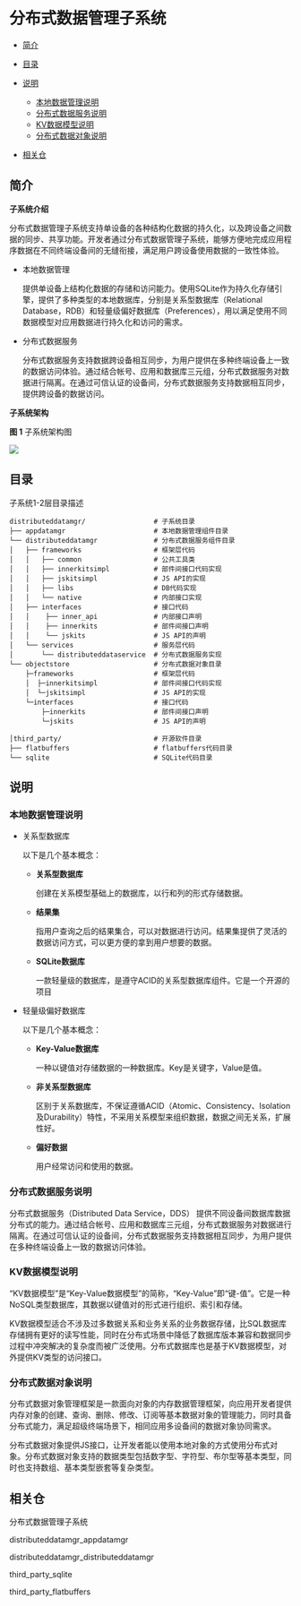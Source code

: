 # 分布式数据管理子系统<a name="ZH-CN_TOPIC_0000001096920663"></a>

-   [简介](#section11660541593)
-   [目录](#section161941989596)
-   [说明](#section1312121216216)
    -   [本地数据管理说明](#section129654513264)
    -   [分布式数据服务说明](#section1961602912224)
    -   [KV数据模型说明](#section1961602912225)
    -   [分布式数据对象说明](#section1961602912257)

-   [相关仓](#section1371113476307)

## 简介<a name="section11660541593"></a>

**子系统介绍**

分布式数据管理子系统支持单设备的各种结构化数据的持久化，以及跨设备之间数据的同步、共享功能。开发者通过分布式数据管理子系统，能够方便地完成应用程序数据在不同终端设备间的无缝衔接，满足用户跨设备使用数据的一致性体验。

-   本地数据管理

    提供单设备上结构化数据的存储和访问能力。使用SQLite作为持久化存储引擎，提供了多种类型的本地数据库，分别是关系型数据库（Relational Database，RDB）和轻量级偏好数据库（Preferences），用以满足使用不同数据模型对应用数据进行持久化和访问的需求。


-   分布式数据服务

    分布式数据服务支持数据跨设备相互同步，为用户提供在多种终端设备上一致的数据访问体验。通过结合帐号、应用和数据库三元组，分布式数据服务对数据进行隔离。在通过可信认证的设备间，分布式数据服务支持数据相互同步，提供跨设备的数据访问。


**子系统架构**

**图 1**  子系统架构图<a name="fig4460722185514"></a>


![](figures/zh-cn_image_0000001115748088.png)

## 目录<a name="section161941989596"></a>

子系统1-2层目录描述

```
distributeddatamgr/                 # 子系统目录
├── appdatamgr                      # 本地数据管理组件目录
└── distributeddatamgr              # 分布式数据服务组件目录
│   ├── frameworks                  # 框架层代码
│   │   ├── common                  # 公共工具类
│   │   ├── innerkitsimpl           # 部件间接口代码实现
│   │   ├── jskitsimpl              # JS API的实现
│   │   ├── libs                    # DB代码实现
│   │   └── native                  # 内部接口实现
│   ├── interfaces                  # 接口代码
│   │    ├── inner_api              # 内部接口声明
│   │    ├── innerkits              # 部件间接口声明
│   │    └── jskits                 # JS API的声明
│   └── services                    # 服务层代码
│       └── distributeddataservice  # 分布式数据服务实现
└── objectstore                     # 分布式数据对象目录
    ├─frameworks                    # 框架层代码
    │  ├─innerkitsimpl              # 部件间接口代码实现
    │  └─jskitsimpl                 # JS API的实现
    └─interfaces                    # 接口代码
        ├─innerkits                 # 部件间接口声明
        └─jskits                    # JS API的声明
    
│third_party/                       # 开源软件目录
├── flatbuffers                     # flatbuffers代码目录
└── sqlite                          # SQLite代码目录
```

## 说明<a name="section1312121216216"></a>

### 本地数据管理说明<a name="section129654513264"></a>

-   关系型数据库

    以下是几个基本概念：

    -   **关系型数据库**

        创建在关系模型基础上的数据库，以行和列的形式存储数据。

    -   **结果集**

        指用户查询之后的结果集合，可以对数据进行访问。结果集提供了灵活的数据访问方式，可以更方便的拿到用户想要的数据。

    -   **SQLite数据库**

        一款轻量级的数据库，是遵守ACID的关系型数据库组件。它是一个开源的项目


-   轻量级偏好数据库

    以下是几个基本概念：

    -   **Key-Value数据库**

        一种以键值对存储数据的一种数据库。Key是关键字，Value是值。

    -   **非关系型数据库**

        区别于关系数据库，不保证遵循ACID（Atomic、Consistency、Isolation及Durability）特性，不采用关系模型来组织数据，数据之间无关系，扩展性好。

    -   **偏好数据**

        用户经常访问和使用的数据。

    
### 分布式数据服务说明<a name="section1961602912224"></a>

分布式数据服务（Distributed Data Service，DDS） 提供不同设备间数据库数据分布式的能力。通过结合帐号、应用和数据库三元组，分布式数据服务对数据进行隔离。在通过可信认证的设备间，分布式数据服务支持数据相互同步，为用户提供在多种终端设备上一致的数据访问体验。

### KV数据模型说明<a name="section1961602912225"></a>

“KV数据模型”是“Key-Value数据模型”的简称，“Key-Value”即“键-值”。它是一种NoSQL类型数据库，其数据以键值对的形式进行组织、索引和存储。

KV数据模型适合不涉及过多数据关系和业务关系的业务数据存储，比SQL数据库存储拥有更好的读写性能，同时在分布式场景中降低了数据库版本兼容和数据同步过程中冲突解决的复杂度而被广泛使用。分布式数据库也是基于KV数据模型，对外提供KV类型的访问接口。

### 分布式数据对象说明<a name="section1961602912257"></a>

分布式数据对象管理框架是一款面向对象的内存数据管理框架，向应用开发者提供内存对象的创建、查询、删除、修改、订阅等基本数据对象的管理能力，同时具备分布式能力，满足超级终端场景下，相同应用多设备间的数据对象协同需求。

分布式数据对象提供JS接口，让开发者能以使用本地对象的方式使用分布式对象。分布式数据对象支持的数据类型包括数字型、字符型、布尔型等基本类型，同时也支持数组、基本类型嵌套等复杂类型。

## 相关仓<a name="section1371113476307"></a>

分布式数据管理子系统

distributeddatamgr\_appdatamgr

distributeddatamgr\_distributeddatamgr

third\_party\_sqlite

third\_party\_flatbuffers

